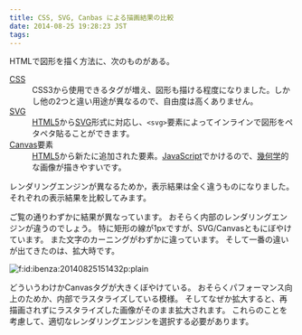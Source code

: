 ```yaml
---
title: CSS, SVG, Canbas による描画結果の比較
date: 2014-08-25 19:28:23 JST
tags: 
---
```


HTMLで図形を描く方法に、次のものがある。

<dl>

<dt><a class="keyword" href="http://d.hatena.ne.jp/keyword/CSS">CSS</a></dt>
<dd>CSS3から使用できるタグが増え、図形も描ける程度になりました。しかし他の2つと違い用途が異なるので、自由度は高くありません。</dd>
<dt><a class="keyword" href="http://d.hatena.ne.jp/keyword/SVG">SVG</a></dt>
<dd>
<a class="keyword" href="http://d.hatena.ne.jp/keyword/HTML5">HTML5</a>から<a class="keyword" href="http://d.hatena.ne.jp/keyword/SVG">SVG</a>形式に対応し、<code>&lt;svg&gt;</code>要素によってインラインで図形をペタペタ貼ることができます。<dd>
</dd>
</dd>
<dt>
<a class="keyword" href="http://d.hatena.ne.jp/keyword/Canvas">Canvas</a>要素</dt>
<dd>
<a class="keyword" href="http://d.hatena.ne.jp/keyword/HTML5">HTML5</a>から新たに追加された要素。<a class="keyword" href="http://d.hatena.ne.jp/keyword/JavaScript">JavaScript</a>でかけるので、<a class="keyword" href="http://d.hatena.ne.jp/keyword/%B4%F6%B2%BF%B3%D8">幾何学</a>的な画像が描きやすいです。</dd>
</dl>

レンダリングエンジンが異なるためか，表示結果は全く違うものになりました。
それぞれの表示結果を比較してみます。





ご覧の通りわずかに結果が異なっています。
おそらく内部のレンダリングエンジンが違うのでしょう。
特に矩形の線が1pxですが、SVG/Canvasともにぼやけています。
また文字のカーニングがわずかに違っています。
そして一番の違いが出てきたのは、拡大時です。

<span itemscope itemtype="http://schema.org/Photograph"><img src="http://cdn-ak.f.st-hatena.com/images/fotolife/i/ibenza/20140825/20140825151432.png" alt="f:id:ibenza:20140825151432p:plain" title="f:id:ibenza:20140825151432p:plain" class="hatena-fotolife" itemprop="image"></span>

どういうわけかCanvasタグが大きくぼやけている。
おそらくパフォーマンス向上のためか、内部でラスタライズしている模様。
そしてなぜか拡大すると、再描画されずにラスタライズした画像がそのまま拡大されます。
これらのことを考慮して、適切なレンダリングエンジンを選択する必要があります。


